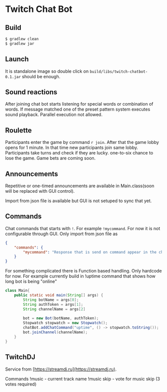 # Twitch Chat Bot

## Build

```bash
$ gradlew clean
$ gradlew jar
```

## Launch
It is standalone image so double click on `build/libs/twitch-chatbot-0.1.jar` should be enough.

## Sound reactions
After joining chat bot starts listening for special words or combination of words.
If message matched one of the preset pattern system executes sound playback. Parallel execution not allowed.

## Roulette

Participants enter the game by command `r join`. After that the game lobby opens for 1 minute.
In that time new participants join same lobby.
Participants take turns and check if they are lucky. one-to-six chance to lose the game.
Game bets are coming soon.

## Announcements
Repetitive or one-timed announcements are available in Main.class(soon will be replaced with GUI control).

Import from json file is available but GUI is not setuped to sync that yet.

## Commands
Chat commands that starts with `!`. For example `!mycommand`.
For now it is not configurable through GUI. Only import from json file as

```json
{
	"commands": {
		"mycommand": "Response that is send on command appear in the chat"
    }
}
```

For something complicated there is Function based handling. Only hardcode for now.
For example currently build in !uptime command that shows how long bot is being "online"

```java
class Main{
    public static void main(String[] args) {
        String botName = args[0];
        String authToken = args[1];
        String channelName = args[2]
	
        bot = new Bot(botName, authToken);
        Stopwatch stopwatch = new Stopwatch();
        chatBot.addChatCommand("uptime", () -> stopwatch.toString());
        bot.joinChannel(channelName);
    }
}
```

## TwitchDJ

Service from [https://streamdj.ru](https://streamdj.ru).

Commands
!music - current track name
!music skip - vote for music skip (3 votes required)
